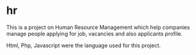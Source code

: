 # hr

This is a project on Human Resource Management which help companies manage people applying for job, vacancies and also applicants profile.

Html, Php, Javascript were the language used for this project.
